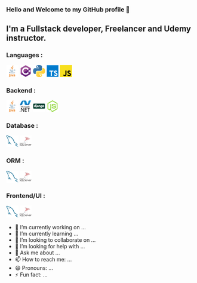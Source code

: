 ### Hello and Welcome to my GitHub profile 👋

## I'm a Fullstack developer, Freelancer and Udemy instructor.


### Languages :
<code><img src="https://raw.githubusercontent.com//SPSarkar88/SPSarkar88/master/asset/java.png" ></code>
<code><img src="https://raw.githubusercontent.com//SPSarkar88/SPSarkar88/master/asset/csharp.png"></code>
<code><img src="https://raw.githubusercontent.com//SPSarkar88/SPSarkar88/master/asset/python.png"></code>
<code><img src="https://raw.githubusercontent.com//SPSarkar88/SPSarkar88/master/asset/typescript.png"></code>
<code><img src="https://raw.githubusercontent.com//SPSarkar88/SPSarkar88/master/asset/javascript.png"></code>

### Backend :
<code><img src="https://raw.githubusercontent.com//SPSarkar88/SPSarkar88/master/asset/java.png" ></code>
<code><img src="https://raw.githubusercontent.com//SPSarkar88/SPSarkar88/master/asset/dotnet.png"></code>
<code><img src="https://raw.githubusercontent.com//SPSarkar88/SPSarkar88/master/asset/django.png"></code>
<code><img src="https://raw.githubusercontent.com//SPSarkar88/SPSarkar88/master/asset/node-js.png"></code>

### Database :
<code><img src="https://raw.githubusercontent.com//SPSarkar88/SPSarkar88/master/asset/mysql.png" ></code>
<code><img src="https://raw.githubusercontent.com//SPSarkar88/SPSarkar88/master/asset/sql.png"></code>

### ORM :
<code><img src="https://raw.githubusercontent.com//SPSarkar88/SPSarkar88/master/asset/mysql.png" ></code>
<code><img src="https://raw.githubusercontent.com//SPSarkar88/SPSarkar88/master/asset/sql.png"></code>

### Frontend/UI :
<code><img src="https://raw.githubusercontent.com//SPSarkar88/SPSarkar88/master/asset/mysql.png" ></code>
<code><img src="https://raw.githubusercontent.com//SPSarkar88/SPSarkar88/master/asset/sql.png"></code>



- 🔭 I’m currently working on ...
- 🌱 I’m currently learning ...
- 👯 I’m looking to collaborate on ...
- 🤔 I’m looking for help with ...
- 💬 Ask me about ...
- 📫 How to reach me: ...
- 😄 Pronouns: ...
- ⚡ Fun fact: ...

